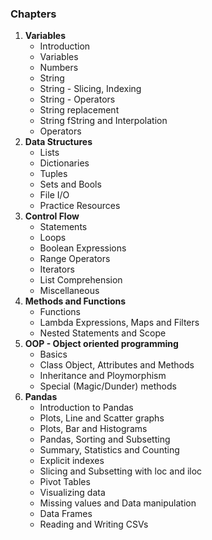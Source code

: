 ### Chapters
 1. **Variables**        
    * Introduction
    * Variables
    * Numbers
    * String
    * String - Slicing, Indexing
    * String - Operators
    * String replacement
    * String fString and Interpolation
    * Operators    
 2. **Data Structures**        
    * Lists
    * Dictionaries
    * Tuples
    * Sets and Bools
    * File I/O
    * Practice Resources
 3. **Control Flow**      
    * Statements
    * Loops 
    * Boolean Expressions
    * Range Operators
    * Iterators
    * List Comprehension
    * Miscellaneous
 4. **Methods and Functions**      
    * Functions
    * Lambda Expressions, Maps and Filters
    * Nested Statements and Scope
 5. **OOP - Object oriented programming** 
    * Basics
    * Class Object, Attributes and Methods
    * Inheritance and Ploymorphism
    * Special (Magic/Dunder) methods
6. **Pandas**   
    * Introduction to Pandas
    * Plots, Line and Scatter graphs
    * Plots, Bar and Histograms
    * Pandas, Sorting and Subsetting
    * Summary, Statistics and Counting
    * Explicit indexes
    * Slicing and Subsetting with loc and iloc
    * Pivot Tables
    * Visualizing data
    * Missing values and Data manipulation
    * Data Frames
    * Reading and Writing CSVs
        
    
